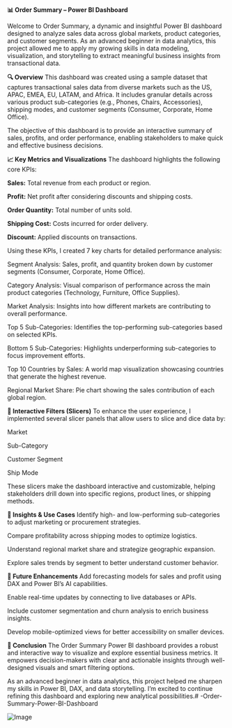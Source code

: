 **📊 Order Summary – Power BI Dashboard**

Welcome to Order Summary, a dynamic and insightful Power BI dashboard designed to analyze sales data across global markets, product categories, and customer segments. As an advanced beginner in data analytics, this project allowed me to apply my growing skills in data modeling, visualization, and storytelling to extract meaningful business insights from transactional data.

**🔍 Overview**
This dashboard was created using a sample dataset that captures transactional sales data from diverse markets such as the US, APAC, EMEA, EU, LATAM, and Africa. It includes granular details across various product sub-categories (e.g., Phones, Chairs, Accessories), shipping modes, and customer segments (Consumer, Corporate, Home Office).

The objective of this dashboard is to provide an interactive summary of sales, profits, and order performance, enabling stakeholders to make quick and effective business decisions.

**📈 Key Metrics and Visualizations**
The dashboard highlights the following core KPIs:

**Sales:** Total revenue from each product or region.

**Profit:** Net profit after considering discounts and shipping costs.

**Order Quantity:** Total number of units sold.

**Shipping Cost:** Costs incurred for order delivery.

**Discount:** Applied discounts on transactions.

Using these KPIs, I created 7 key charts for detailed performance analysis:

Segment Analysis: Sales, profit, and quantity broken down by customer segments (Consumer, Corporate, Home Office).

Category Analysis: Visual comparison of performance across the main product categories (Technology, Furniture, Office Supplies).

Market Analysis: Insights into how different markets are contributing to overall performance.

Top 5 Sub-Categories: Identifies the top-performing sub-categories based on selected KPIs.

Bottom 5 Sub-Categories: Highlights underperforming sub-categories to focus improvement efforts.

Top 10 Countries by Sales: A world map visualization showcasing countries that generate the highest revenue.

Regional Market Share: Pie chart showing the sales contribution of each global region.

**🧮 Interactive Filters (Slicers)**
To enhance the user experience, I implemented several slicer panels that allow users to slice and dice data by:

Market

Sub-Category

Customer Segment

Ship Mode

These slicers make the dashboard interactive and customizable, helping stakeholders drill down into specific regions, product lines, or shipping methods.

**🧠 Insights & Use Cases**
Identify high- and low-performing sub-categories to adjust marketing or procurement strategies.

Compare profitability across shipping modes to optimize logistics.

Understand regional market share and strategize geographic expansion.

Explore sales trends by segment to better understand customer behavior.

**🚀 Future Enhancements**
Add forecasting models for sales and profit using DAX and Power BI’s AI capabilities.

Enable real-time updates by connecting to live databases or APIs.


Include customer segmentation and churn analysis to enrich business insights.

Develop mobile-optimized views for better accessibility on smaller devices.


**📌 Conclusion**
The Order Summary Power BI dashboard provides a robust and interactive way to visualize and explore essential business metrics. It empowers decision-makers with clear and actionable insights through well-designed visuals and smart filtering options.

As an advanced beginner in data analytics, this project helped me sharpen my skills in Power BI, DAX, and data storytelling. I’m excited to continue refining this dashboard and exploring new analytical possibilities.# -Order-Summary-Power-BI-Dashboard


![Image](https://github.com/user-attachments/assets/b49c4835-793d-4b46-920a-e88d9f98ad8f)
